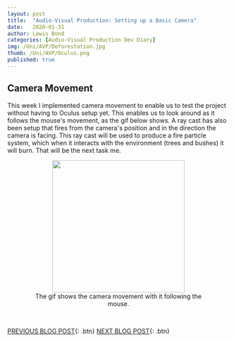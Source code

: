 ```yaml
---
layout: post
title:  "Audio-Visual Production: Setting up a Basic Camera"
date:   2020-01-31
author: Lewis Bond
categories: [Audio-Visual Production Dev Diary]
img: /Uni/AVP/Deforestation.jpg
thumb: /Uni/AVP/Oculus.png
published: true
---
```

<!--more-->

## Camera Movement

This week I implemented camera movement to enable us to test the project without having to Oculus setup yet. This enables us to look around as it follows the mouse's movement, as the gif below shows. A ray cast has also been setup that fires from the camera's position and in the direction the camera is facing. This ray cast will be used to produce a fire particle system, which when it interacts with the environment (trees and bushes) it will burn. That will be the next task me.

<center>
	<figure>
	    <a href="/assets/img/blog/Uni/AVP/cameraMovement.gif"><img src="/assets/img/blog/Uni/AVP/cameraMovement.gif" height="300px"></a>
	    <figcaption>The gif shows the camera movement with it following the mouse.</figcaption>
	</figure>
</center>
<br/>

[PREVIOUS BLOG POST](https://lbondi7.github.io/audio-visual%20production%20dev%20diary/avp-dd-Deforestation-1){: .btn}
[NEXT BLOG POST](https://lbondi7.github.io/audio-visual%20production%20dev%20diary/avp-dd-Deforestation-3){: .btn}
